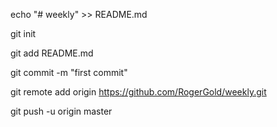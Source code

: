 echo "# weekly" >> README.md

git init

git add README.md

git commit -m "first commit"

git remote add origin https://github.com/RogerGold/weekly.git

git push -u origin master
